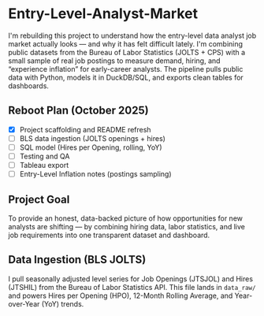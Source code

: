 # Entry-Level-Analyst-Market

I'm rebuilding this project to understand how the entry-level data analyst job market actually looks — and why it has felt difficult lately. I'm combining public datasets from the Bureau of Labor Statistics (JOLTS + CPS) with a small sample of real job postings to measure demand, hiring, and “experience inflation” for early-career analysts. The pipeline pulls public data with Python, models it in DuckDB/SQL, and exports clean tables for dashboards.

## Reboot Plan (October 2025)
- [x] Project scaffolding and README refresh
- [ ] BLS data ingestion (JOLTS openings + hires)
- [ ] SQL model (Hires per Opening, rolling, YoY)
- [ ] Testing and QA
- [ ] Tableau export
- [ ] Entry-Level Inflation notes (postings sampling)

## Project Goal
To provide an honest, data-backed picture of how opportunities for new analysts are shifting — by combining hiring data, labor statistics, and live job requirements into one transparent dataset and dashboard.

## Data Ingestion (BLS JOLTS)
I pull seasonally adjusted level series for Job Openings (JTSJOL) and Hires (JTSHIL) from the Bureau of Labor Statistics API. This file lands in `data_raw/` and powers Hires per Opening (HPO), 12-Month Rolling Average, and Year-over-Year (YoY) trends.
